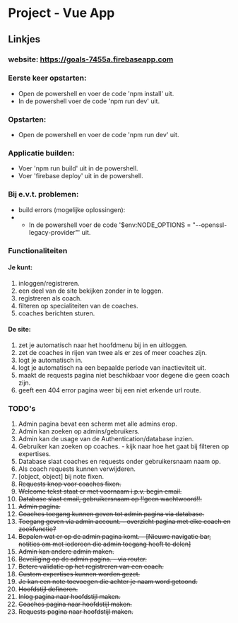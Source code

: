 # Project - Vue App

## Linkjes 
### website: https://goals-7455a.firebaseapp.com

### Eerste keer opstarten:
- Open de powershell en voer de code 'npm install' uit.
- In de powershell voer de code 'npm run dev' uit.

### Opstarten: 
- Open de powershell en voer de code 'npm run dev' uit.

### Applicatie builden:
- Voer 'npm run build' uit in de powershell.
- Voer 'firebase deploy' uit in de powershell.

### Bij e.v.t. problemen:
- build errors (mogelijke oplossingen):
- - In de powershell voer de code '$env:NODE_OPTIONS = "--openssl-legacy-provider"' uit.


### Functionaliteiten
#### Je kunt:
1. inloggen/registreren.
2. een deel van de site bekijken zonder in te loggen.
3. registreren als coach.
4. filteren op specialiteiten van de coaches.
5. coaches berichten sturen.

#### De site:
1. zet je automatisch naar het hoofdmenu bij in en uitloggen.
2. zet de coaches in rijen van twee als er zes of meer coaches zijn.
3. logt je automatisch in.
4. logt je automatisch na een bepaalde periode van inactieviteit uit.
5. maakt de requests pagina niet beschikbaar voor degene die geen coach zijn.
6. geeft een 404 error pagina weer bij een niet erkende url route.

### TODO's
1. Admin pagina bevat een scherm met alle admins erop.
1. Admin kan zoeken op admins/gebruikers.
1. Admin kan de usage van de Authentication/database inzien.
1. Gebruiker kan zoeken op coaches. - kijk naar hoe het gaat bij filteren op expertises.
1. Database slaat coaches en requests onder gebruikersnaam naam op.
1. Als coach requests kunnen verwijderen.
1. [object, object] bij note fixen.
1. ~~Requests knop voor coaches fixen.~~
1. ~~Welcome tekst staat er met voornaam i.p.v. begin email.~~
1. ~~Database slaat email, gebruikersnaam op !!geen wachtwoord!!.~~
1. ~~Admin pagina.~~
1. ~~Coaches toegang kunnen geven tot admin pagina via database.~~
1. ~~Toegang geven via admin account. - overzicht pagina met elke coach en zoekfunctie?~~
1. ~~Bepalen wat er op de admin pagina komt. - [Nieuwe navigatie bar, notities om met iedereen die admin toegang heeft te delen]~~
1. ~~Admin kan andere admin maken.~~
1. ~~Beveiliging op de admin pagina. - via router.~~
1. ~~Betere validatie op het registreren van een coach.~~
1. ~~Custom expertises kunnen worden gezet.~~
1. ~~Je kan een note toevoegen die achter je naam word getoond.~~
1. ~~Hoofdstijl defineren.~~
1. ~~Inlog pagina naar hoofdstijl maken.~~
1. ~~Coaches pagina naar hoofdstijl maken.~~
1. ~~Requests pagina naar hoofdstijl maken.~~
